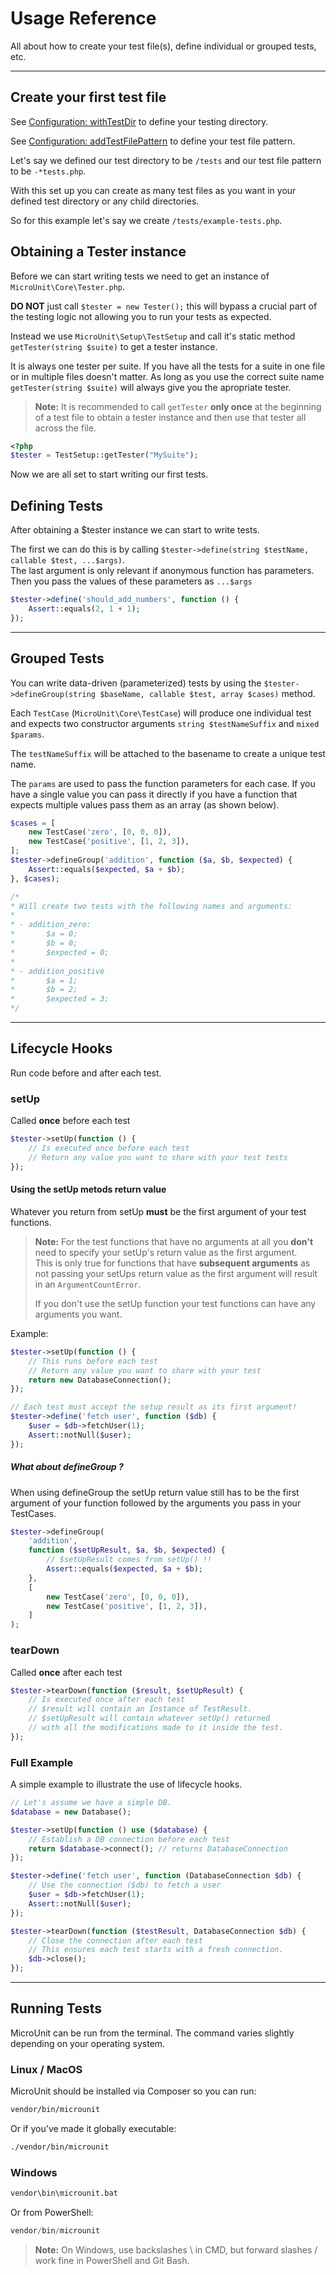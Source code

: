 # Usage Reference

All about how to create your test file(s), define individual or grouped tests, etc.

---

## Create your first test file

See [Configuration: withTestDir](configuration.md#withtestdirstring-dir) to define your testing directory.

See [Configuration: addTestFilePattern](configuration.md#addtestfilepatternstring-pattern) to define your test file pattern.

Let's say we defined our test directory to be `/tests` and our test file pattern to be `-*tests.php`.

With this set up you can create as many test files as you want in your defined test directory or any child directories.

So for this example let's say we create `/tests/example-tests.php`.

## Obtaining a Tester instance

Before we can start writing tests we need to get an instance of `MicroUnit\Core\Tester.php`.

**DO NOT** just call `$tester = new Tester();` this will bypass a crucial part of the testing logic not allowing you to run your tests as expected.

Instead we use `MicroUnit\Setup\TestSetup` and call it's static method `getTester(string $suite)` to get a tester instance.

It is always one tester per suite. If you have all the tests for a suite in one file or in multiple files doesn't matter. As long as you use the correct suite name `getTester(string $suite)` will always give you the apropriate tester.

> **Note:** It is recommended to call `getTester` **only once** at the beginning of a test file to obtain a tester instance and then use that tester all across the file.

```php
<?php
$tester = TestSetup::getTester("MySuite");
```

Now we are all set to start writing our first tests.

## Defining Tests

After obtaining a $tester instance we can start to write tests.

The first we can do this is by calling `$tester->define(string $testName, callable $test, ...$args)`.  
The last argument is only relevant if anonymous function has parameters. Then you pass the values of these parameters as `...$args`

```php
$tester->define('should_add_numbers', function () {
    Assert::equals(2, 1 + 1);
});
```

---

## Grouped Tests

You can write data-driven (parameterized) tests by using the `$tester->defineGroup(string $baseName, callable $test, array $cases)` method.

Each `TestCase` (`MicroUnit\Core\TestCase`) will produce one individual test and expects two constructor arguments `string $testNameSuffix` and `mixed $params`.

The `testNameSuffix` will be attached to the basename to create a unique test name.

The `params` are used to pass the function parameters for each case. If you have a single value you can pass it directly if you have a function that expects multiple values pass them as an array (as shown below).

```php
$cases = [
    new TestCase('zero', [0, 0, 0]),
    new TestCase('positive', [1, 2, 3]),
];
$tester->defineGroup('addition', function ($a, $b, $expected) {
    Assert::equals($expected, $a + $b);
}, $cases);

/*
* Will create two tests with the following names and arguments:
*
* - addition_zero:
*       $a = 0;
*       $b = 0;
*       $expected = 0;
*
* - addition_positive
*       $a = 1;
*       $b = 2;
*       $expected = 3;
*/
```

---

## Lifecycle Hooks

Run code before and after each test.

### setUp

Called **once** before each test

```php
$tester->setUp(function () {
    // Is executed once before each test
    // Return any value you want to share with your test tests
});
```

#### Using the setUp metods return value

Whatever you return from setUp **must** be the first argument of your test functions.

> **Note:** For the test functions that have no arguments at all you **don't** need to specify your setUp's return value as the first argument.  
> This is only true for functions that have **subsequent arguments** as not passing your setUps return value as the first argument will result in an `ArgumentCountError`.
>
> If you don't use the setUp function your test functions can have any arguments you want.

Example:

```php
$tester->setUp(function () {
    // This runs before each test
    // Return any value you want to share with your test
    return new DatabaseConnection();
});

// Each test must accept the setup result as its first argument!
$tester->define('fetch user', function ($db) {
    $user = $db->fetchUser(1);
    Assert::notNull($user);
});
```

##### What about defineGroup ?

When using defineGroup the setUp return value still has to be the first argument of your function followed by the arguments you pass in your TestCases.

```php
$tester->defineGroup(
    'addition',
    function ($setUpResult, $a, $b, $expected) {
        // $setUpResult comes from setUp() !!
        Assert::equals($expected, $a + $b);
    },
    [
        new TestCase('zero', [0, 0, 0]),
        new TestCase('positive', [1, 2, 3]),
    ]
);
```

### tearDown

Called **once** after each test

```php
$tester->tearDown(function ($result, $setUpResult) {
    // Is executed once after each test
    // $result will contain an Instance of TestResult.
    // $setUpResult will contain whatever setUp() returned
    // with all the modifications made to it inside the test.
});
```

### Full Example

A simple example to illustrate the use of lifecycle hooks.

```php
// Let's assume we have a simple DB.
$database = new Database();

$tester->setUp(function () use ($database) {
    // Establish a DB connection before each test
    return $database->connect(); // returns DatabaseConnection
});

$tester->define('fetch user', function (DatabaseConnection $db) {
    // Use the connection ($db) to fetch a user
    $user = $db->fetchUser(1);
    Assert::notNull($user);
});

$tester->tearDown(function ($testResult, DatabaseConnection $db) {
    // Close the connection after each test
    // This ensures each test starts with a fresh connection.
    $db->close();
});
```

---

## Running Tests

MicroUnit can be run from the terminal. The command varies slightly depending on your operating system.

### Linux / MacOS

MicroUnit should be installed via Composer so you can run:

```bash
vendor/bin/microunit
```

Or if you've made it globally executable:

```bash
./vendor/bin/microunit
```

### Windows

```cmd
vendor\bin\microunit.bat
```

Or from PowerShell:

```powershell
vendor/bin/microunit
```

> **Note:** On Windows, use backslashes \ in CMD, but forward slashes / work fine in PowerShell and Git Bash.
